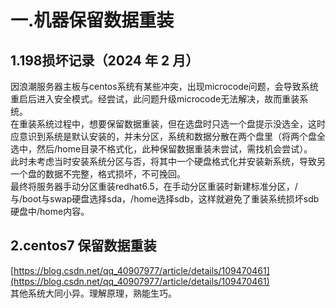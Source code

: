 # 一.机器保留数据重装

## 1.198损坏记录（2024 年 2 月）

因浪潮服务器主板与centos系统有某些冲突，出现microcode问题，会导致系统重启后进入安全模式。经尝试，此问题升级microcode无法解决，故而重装系统。  
在重装系统过程中，想要保留数据重装，但在选盘时只选一个盘提示没选全，这时应意识到系统是默认安装的，并未分区，系统和数据分散在两个盘里（将两个盘全选中，然后/home目录不格式化，此种保留数据重装未尝试，需找机会尝试）。  
此时未考虑当时安装系统分区与否，将其中一个硬盘格式化并安装新系统，导致另一个盘的数据不完整，格式损坏，不可挽回。  
最终将服务器手动分区重装redhat6.5，在手动分区重装时新建标准分区，/与/boot与swap硬盘选择sda，/home选择sdb，这样就避免了重装系统损坏sdb硬盘中/home内容。
   

## 2.centos7 保留数据重装

[https://blog.csdn.net/qq_40907977/article/details/109470461](https://blog.csdn.net/qq_40907977/article/details/109470461)  
其他系统大同小异。理解原理，熟能生巧。